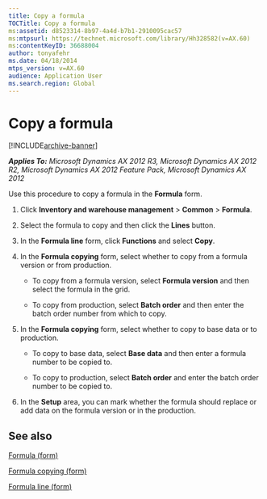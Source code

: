 ```yaml
---
title: Copy a formula
TOCTitle: Copy a formula
ms:assetid: d8523314-8b97-4a4d-b7b1-2910095cac57
ms:mtpsurl: https://technet.microsoft.com/library/Hh328582(v=AX.60)
ms:contentKeyID: 36688004
author: tonyafehr
ms.date: 04/18/2014
mtps_version: v=AX.60
audience: Application User
ms.search.region: Global
---
```


# Copy a formula 


[!INCLUDE[archive-banner](includes/archive-banner.md)]


_**Applies To:** Microsoft Dynamics AX 2012 R3, Microsoft Dynamics AX 2012 R2, Microsoft Dynamics AX 2012 Feature Pack, Microsoft Dynamics AX 2012_

Use this procedure to copy a formula in the **Formula** form.

1.  Click **Inventory and warehouse management** \> **Common** \> **Formula**.

2.  Select the formula to copy and then click the **Lines** button.

3.  In the **Formula line** form, click **Functions** and select **Copy**.

4.  In the **Formula copying** form, select whether to copy from a formula version or from production.
    
      - To copy from a formula version, select **Formula version** and then select the formula in the grid.
    
      - To copy from production, select **Batch order** and then enter the batch order number from which to copy.

5.  In the **Formula copying** form, select whether to copy to base data or to production.
    
      - To copy to base data, select **Base data** and then enter a formula number to be copied to.
    
      - To copy to production, select **Batch order** and enter the batch order number to be copied to.

6.  In the **Setup** area, you can mark whether the formula should replace or add data on the formula version or in the production.

## See also

[Formula (form)](https://technet.microsoft.com/library/hh328668\(v=ax.60\))

[Formula copying (form)](https://technet.microsoft.com/library/hh352338\(v=ax.60\))

[Formula line (form)](https://technet.microsoft.com/library/hh352331\(v=ax.60\))

  


